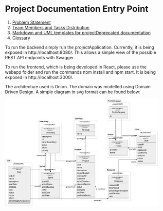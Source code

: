 # Project Documentation Entry Point #


1. [Problem Statement](docs/ProblemStatement.md)
2. [Team Members and Tasks Distribution](docs/TeamMembersAndTasks.md)
3. [Markdown and UML templates for projectDeprecated documentation](docs/(Templates))
4. [Glossary](docs/Glossary.md)

To run the backend simply run the projectApplication. Currently, it is being exposed in http://localhost:8080/. This allows a simple view of the possible REST API endpoints with Swagger.

To run the frontend, which is being developed in React, please use the webapp folder and run the commands npm install and npm start. It is being exposed in http://localhost:3000/.

The architecture used is Onion.
The domain was modelled using Domain Driven Design. A simple diagram in svg format can be found below:

![](docs/Sprint07/DDD_Aggregates_latest_MacroVision.svg)

